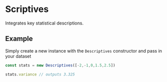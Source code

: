 # Scriptives

Integrates key statistical descriptions.

## Example

Simply create a new instance with the `Descriptives` constructor and pass in your dataset

```js
const stats = new Descriptives([-2,-1,0,1.5,2.5])

stats.variance // outputs 3.325
```